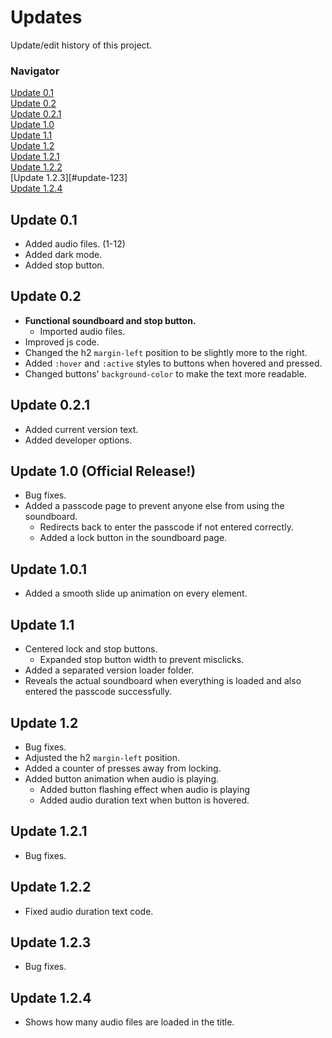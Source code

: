 # Updates

Update/edit history of this project.

### Navigator

[Update 0.1](#update-01)<br>
[Update 0.2](#update-02)<br>
[Update 0.2.1](#update-021)<br>
[Update 1.0](#update-10-official-release!)<br>
[Update 1.1](#update-11)<br>
[Update 1.2](#update-12)<br>
[Update 1.2.1](#update-121)<br>
[Update 1.2.2](#update-122)<br>
[Update 1.2.3][#update-123]<br>
[Update 1.2.4](#update-124)

## Update 0.1

- Added audio files. (1-12)
- Added dark mode.
- Added stop button.

## Update 0.2

- **Functional soundboard and stop button.**
  - Imported audio files.
- Improved js code.
- Changed the h2 `margin-left` position to be slightly more to the right.
- Added `:hover` and `:active` styles to buttons when hovered and pressed.
- Changed buttons' `background-color` to make the text more readable.

## Update 0.2.1

- Added current version text.
- Added developer options.

## Update 1.0 (Official Release!)

- Bug fixes.
- Added a passcode page to prevent anyone else from using the soundboard.
  - Redirects back to enter the passcode if not entered correctly.
  - Added a lock button in the soundboard page.

## Update 1.0.1

- Added a smooth slide up animation on every element.

## Update 1.1

- Centered lock and stop buttons.
  - Expanded stop button width to prevent misclicks.
- Added a separated version loader folder.
- Reveals the actual soundboard when everything is loaded and also entered the passcode successfully.

## Update 1.2

- Bug fixes.
- Adjusted the h2 `margin-left` position.
- Added a counter of presses away from locking.
- Added button animation when audio is playing.
  - Added button flashing effect when audio is playing
  - Added audio duration text when button is hovered.

## Update 1.2.1

- Bug fixes.

## Update 1.2.2

- Fixed audio duration text code.

## Update 1.2.3

- Bug fixes.

## Update 1.2.4

- Shows how many audio files are loaded in the title.
